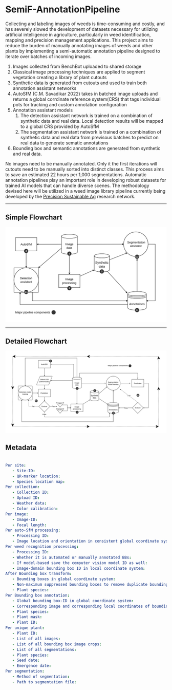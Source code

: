 # SemiF-AnnotationPipeline

Collecting and labeling images of weeds is time-consuming and costly, and has severely slowed the development of datasets necessary for utilizing artificial intelligence in agriculture, particularly in weed identification, mapping and precision management applications. This project aims to reduce the burden of manually annotating images of weeds and other plants by implementing a semi-automatic annotation pipeline designed to iterate over batches of incoming images.

1. Images collected from BenchBot uploaded to shared storage
2. Classical image processing techniques are applied to segment vegetation creating a library of plant cutouts
3. Synthetic data is generated from cutouts and used to train both annotation assistant networks
4. AutoSfM (C.M. Savadikar 2022) takes in batched image uploads and returns a global corrdinate reference system(CRS) that tags individual pots for tracking and custom annotation configuration
5. Annotation assistant models
   1.  The detection assistant network is trained on a combination of synthetic data and real data. Local detection results will be mapped to a global CRS provided by AutoSfM
   2.  The segmentation assistant network is trained on a combination of synthetic data and real data from previsous batches to predict on real data to generate sematic annotations
6. Bounding box and semantic annotations are generated from synthetic and real data.

No images need to be manually annotated. Only it the first iterations will cutouts need to be manually sorted into distinct classes. This process aims to save an estimated 22 hours per 1,000 segmentations. Automatic annotation pipelines play an important role in developing robust datasets for trained AI models that can handle diverse scenes. The methodology devised here will be utilized in a weed image library pipeline currently being developed by the [Precision Sustainable Ag](https://precisionsustainableag.org/) research network.

---

## Simple Flowchart
![](Assets/semif_pipeline_v4_simplified_med.png)

---

## Detailed Flowchart
![](Assets/semif_pipeline_v4_small.png)


## Metadata

```YAML

Per site:
   - Site-ID:
   - QR-marker location:
   - Species location map:
Per collection:
   - Collection ID:
   - Upload ID:
   - Weather data:
   - Color calibration:
Per image:
   - Image-ID:
   - Focal length:
Per auto-SfM processing:
   - Processing ID:
   - Image location and orientation in consistent global coordinate system:
Per weed recognition processing:
   - Processing ID:
   - Whether it is automated or manually annotated BBs:
   - If model-based save the computer vision model ID as well:
   - Image-domain bounding box ID in local coordinate system:
After Bounding box transform:
   - Bounding boxes in global coordinate system:
   - Non-maximum suppressed bounding boxes to remove duplicate bounding boxes:
   - Plant species:
Per Bounding box annotation:
   - Global bounding box-ID in global coordinate system:
   - Corresponding image and corresponding local coordinates of bounding box:
   - Plant species:
   - Plant mask:
   - Plant ID:
Per unique plant:
   - Plant ID:
   - List of all images:
   - List of all bounding box image crops:
   - List of all segmentations:
   - Plant species:
   - Seed date:
   - Emergence date:
Per segmentation:
   - Method of segmentation:
   - Path to segmentation file:
```